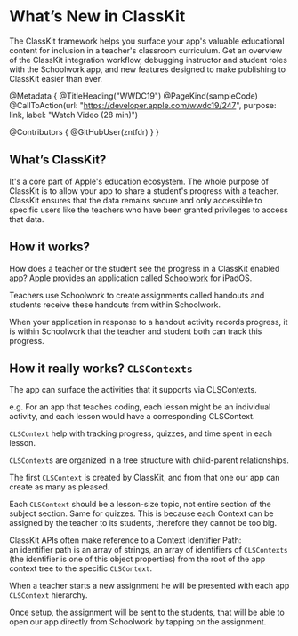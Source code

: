 # What’s New in ClassKit

The ClassKit framework helps you surface your app's valuable educational content for inclusion in a teacher's classroom curriculum. Get an overview of the ClassKit integration workflow, debugging instructor and student roles with the Schoolwork app, and new features designed to make publishing to ClassKit easier than ever.

@Metadata {
   @TitleHeading("WWDC19")
   @PageKind(sampleCode)
   @CallToAction(url: "https://developer.apple.com/wwdc19/247", purpose: link, label: "Watch Video (28 min)")

   @Contributors {
      @GitHubUser(zntfdr)
   }
}



## What’s ClassKit?

It's a core part of Apple's education ecosystem.
The whole purpose of ClassKit is to allow your app to share a student's progress with a teacher.
ClassKit ensures that the data remains secure and only accessible to specific users like the teachers who have been granted privileges to access that data.

## How it works?

How does a teacher or the student see the progress in a ClassKit enabled app? 
Apple provides an application called [Schoolwork](https://apps.apple.com/us/app/schoolwork/id1355112526) for iPadOS.

Teachers use Schoolwork to create assignments called handouts and students receive these handouts from within Schoolwork.

When your application in response to a handout activity records progress, it is within Schoolwork that the teacher and student both can track this progress.

## How it really works? `CLSContexts`

The app can surface the activities that it supports via CLSContexts. 

e.g. For an app that teaches coding, each lesson might be an individual activity, and each lesson would have a corresponding CLSContext.

`CLSContext` help with tracking progress, quizzes, and time spent in each lesson.

`CLSContext`s are organized in a tree structure with child-parent relationships.

The first `CLSContext` is created by ClassKit, and from that one our app can create as many as pleased.

Each `CLSContext` should be a lesson-size topic, not entire section of the subject section. Same for quizzes.
This is because each Context can be assigned by the teacher to its students, therefore they cannot be too big.

ClassKit APIs often make reference to a Context Identifier Path:  
an identifier path is an array of strings, an array of identifiers of `CLSContexts` (the identifier is one of this object properties) from the root of the app context tree to the specific `CLSContext`.

When a teacher starts a new assignment he will be presented with each app `CLSContext` hierarchy. 

Once setup, the assignment will be sent to the students, that will be able to open our app directly from Schoolwork by tapping on the assignment.
